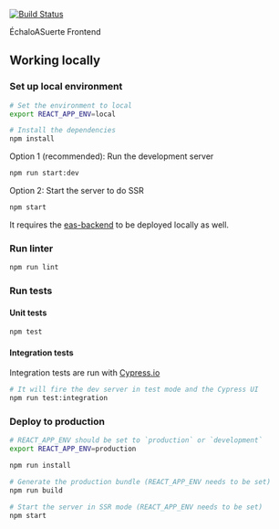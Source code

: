 [![Build Status](https://travis-ci.org/etcaterva/eas-frontend.svg?branch=master)](https://travis-ci.org/etcaterva/eas-frontend)

ÉchaloASuerte Frontend

## Working locally
### Set up local environment

```bash
# Set the environment to local
export REACT_APP_ENV=local

# Install the dependencies
npm install
```
Option 1  (recommended): Run the development server
```bash
npm run start:dev
```
Option 2: Start the server to do SSR
```bash
npm start
```

It requires the [eas-backend](https://github.com/etcaterva/eas-backend) to be deployed locally as well.

### Run linter

```bash
npm run lint
```

### Run tests

#### Unit tests
```bash
npm test
```

#### Integration tests
Integration tests are run with [Cypress.io](https://www.cypress.io/)
```bash
# It will fire the dev server in test mode and the Cypress UI
npm run test:integration
```

### Deploy to production
```bash
# REACT_APP_ENV should be set to `production` or `development`
export REACT_APP_ENV=production

npm run install

# Generate the production bundle (REACT_APP_ENV needs to be set)
npm run build

# Start the server in SSR mode (REACT_APP_ENV needs to be set)
npm start
```